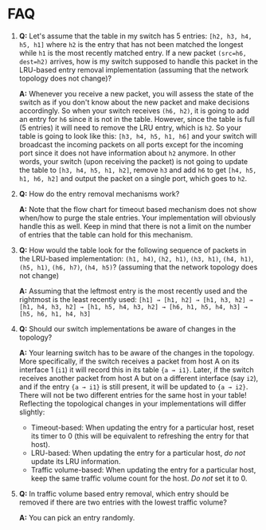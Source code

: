 # FAQ

1. **Q:** Let's assume that the table in my switch has 5 entries: `[h2, h3, h4, h5, h1]` where `h2` is the entry that has not been matched the longest while `h1` is the most recently matched entry. If a new packet `(src=h6, dest=h2)` arrives, how is my switch supposed to handle this packet in the LRU-based entry removal implementation \(assuming that the network topology does not change\)?

   **A:** Whenever you receive a new packet, you will assess the state of the switch as if you don't know about the new packet and make decisions accordingly. So when your switch receives `(h6, h2)`, it is going to add an entry for `h6` since it is not in the table. However, since the table is full \(5 entries\) it will need to remove the LRU entry, which is `h2`. So your table is going to look like this: `[h3, h4, h5, h1, h6]` and your switch will broadcast the incoming packets on all ports except for the incoming port since it does not have information about `h2` anymore. In other words, your switch \(upon receiving the packet\) is not going to update the table to `[h3, h4, h5, h1, h2]`, remove `h3` and add `h6` to get `[h4, h5, h1, h6, h2]` and output the packet on a single port, which goes to `h2`.

2. **Q:** How do the entry removal mechanisms work?

   **A:** Note that the flow chart for timeout based mechanism does not show when/how to purge the stale entries. Your implementation will obviously handle this as well. Keep in mind that there is not a limit on the number of entries that the table can hold for this mechanism.

3. **Q:** How would the table look for the following sequence of packets in the LRU-based implementation: `(h1, h4)`, `(h2, h1)`, `(h3, h1)`, `(h4, h1)`, `(h5, h1)`, `(h6, h7)`, `(h4, h5)`? \(assuming that the network topology does not change\)

   **A:** Assuming that the leftmost entry is the most recently used and the rightmost is the least recently used: `[h1] → [h1, h2] → [h1, h3, h2] → [h1, h4, h3, h2] → [h1, h5, h4, h3, h2] → [h6, h1, h5, h4, h3] → [h5, h6, h1, h4, h3]`

4. **Q:** Should our switch implementations be aware of changes in the topology?

   **A:** Your learning switch has to be aware of the changes in the topology. More specifically, if the switch receives a packet from host A on its interface 1 \(`i1`\) it will record this in its table `{a → i1}`. Later, if the switch receives another packet from host A but on a different interface \(say `i2`\), and if the entry `{a → i1}` is still present, it will be updated to `{a → i2}`. There will not be two different entries for the same host in your table! Reflecting the topological changes in your implementations will differ slightly:

   * Timeout-based: When updating the entry for a particular host, reset its timer to 0 \(this will be equivalent to refreshing the entry for that host\).
   * LRU-based: When updating the entry for a particular host, _do not_ update its LRU information.
   * Traffic volume-based: When updating the entry for a particular host, keep the same traffic volume count for the host. _Do not_ set it to 0.

5. **Q:** In traffic volume based entry removal, which entry should be removed if there are two entries with the lowest traffic volume?

   **A:** You can pick an entry randomly.


